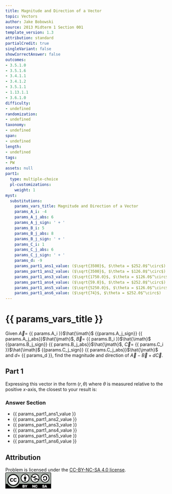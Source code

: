```yaml
---
title: Magnitude and Direction of a Vector
topic: Vectors
author: Jake Bobowski
source: 2013 Midterm 1 Section 001
template_version: 1.3
attribution: standard
partialCredit: true
singleVariant: false
showCorrectAnswer: false
outcomes:
- 3.5.1.0
- 3.5.1.6
- 3.4.1.1
- 3.4.1.2
- 3.5.1.1
- 1.13.1.1
- 3.6.1.0
difficulty:
- undefined
randomization:
- undefined
taxonomy:
- undefined
span:
- undefined
length:
- undefined
tags:
- PW
assets: null
part1:
  type: multiple-choice
  pl-customizations:
    weight: 1
myst:
  substitutions:
    params_vars_title: Magnitude and Direction of a Vector
    params_A_i: -4
    params_A_j_abs: 6
    params_A_j_sign: ' + '
    params_B_i: 5
    params_B_j_abs: 8
    params_B_j_sign: ' + '
    params_C_i: 1
    params_C_j_abs: 6
    params_C_j_sign: ' + '
    params_d: -9
    params_part1_ans1_value: ($\sqrt{3500}$, $\theta = $252.0$^\circ$)
    params_part1_ans2_value: ($\sqrt{3500}$, $\theta = $126.0$^\circ$)
    params_part1_ans3_value: ($\sqrt{1750.0}$, $\theta = $126.0$^\circ$)
    params_part1_ans4_value: ($\sqrt{59.0}$, $\theta = $252.0$^\circ$)
    params_part1_ans5_value: ($\sqrt{5250.0}$, $\theta = $126.0$^\circ$)
    params_part1_ans6_value: ($\sqrt{74}$, $\theta = $252.0$^\circ$)
---
```

# {{ params_vars_title }}
Given $\vec{A} =$ {{ params.A_i }}$\hat{\imath}$ {{params.A_j_sign}} {{ params.A_j_abs}}$\hat{\jmath}$, $\vec{B} =$ {{ params.B_i }}$\hat{\imath}$ {{params.B_j_sign}} {{ params.B_j_abs}}$\hat{\jmath}$, $\vec{C} =$ {{ params.C_i }}$\hat{\imath}$ {{params.C_j_sign}} {{ params.C_j_abs}}$\hat{\jmath}$ and $d=$ {{ params_d }}, find the magnitude and direction of $\vec{A}-\vec{B}+d\vec{C}$.

## Part 1

Expressing this vector in the form $(r,\theta)$ where $\theta$ is measured relative to the positive $x$-axis, the closest to your result is:

### Answer Section

- {{ params_part1_ans1_value }}
- {{ params_part1_ans2_value }}
- {{ params_part1_ans3_value }}
- {{ params_part1_ans4_value }}
- {{ params_part1_ans5_value }}
- {{ params_part1_ans6_value }}

## Attribution

Problem is licensed under the [CC-BY-NC-SA 4.0 license](https://creativecommons.org/licenses/by-nc-sa/4.0/).<br> ![The Creative Commons 4.0 license requiring attribution-BY, non-commercial-NC, and share-alike-SA license.](https://raw.githubusercontent.com/firasm/bits/master/by-nc-sa.png)